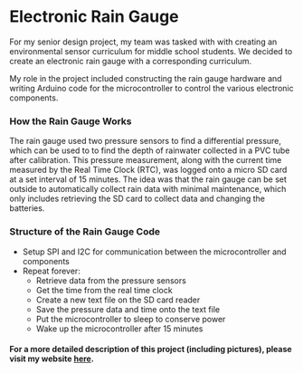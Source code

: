 # Electronic Rain Gauge

For my senior design project, my team was tasked with with creating an environmental sensor curriculum for middle school students. We decided to create an electronic rain gauge with a corresponding curriculum.

My role in the project included constructing the rain gauge hardware and writing Arduino code for the microcontroller to control the various electronic components. 

### How the Rain Gauge Works
The rain gauge used two pressure sensors to find a differential pressure, which can be used to to find the depth of rainwater collected in a PVC tube after calibration. This pressure measurement, along with the current time measured by the Real Time Clock (RTC), was logged onto a micro SD card at a set interval of 15 minutes. The idea was that the rain gauge can be set outside to automatically collect rain data with minimal maintenance, which only includes retrieving the SD card to collect data and changing the batteries. 

### Structure of the Rain Gauge Code
- Setup SPI and I2C for communication between the microcontroller and components
- Repeat forever:
  - Retrieve data from the pressure sensors
  - Get the time from the real time clock
  - Create a new text file on the SD card reader
  - Save the pressure data and time onto the text file
  - Put the microcontroller to sleep to conserve power
  - Wake up the microcontroller after 15 minutes

#### For a more detailed description of this project (including pictures), please visit my website [here](http://stephaniekyyip.github.io/projects).

